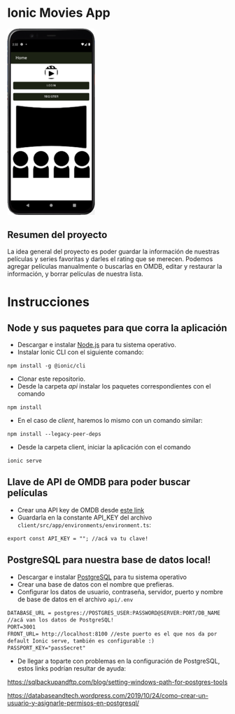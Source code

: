 Ionic Movies App
==========
<img src="doc/pic1.png" alt="emulated-android" width="200"/>

Resumen del proyecto
------------
La idea general del proyecto es poder guardar la información de nuestras películas y series favoritas y darles el rating que se merecen.
Podemos agregar películas manualmente o buscarlas en OMDB, editar y restaurar la información, y borrar películas de nuestra lista.

Instrucciones
==========
Node y sus paquetes para que corra la aplicación
------------

* Descargar e instalar [Node.js](https://nodejs.org/es/download/) para tu sistema operativo.
* Instalar Ionic CLI con el siguiente comando: 
```
npm install -g @ionic/cli
```

* Clonar este repositorio.
* Desde la carpeta *api* instalar los paquetes correspondientes con el comando
```
npm install
```
* En el caso de *client*, haremos lo mismo con un comando similar:
```
npm install --legacy-peer-deps
```

* Desde la carpeta client, iniciar la aplicación con el comando
```
ionic serve
```
Llave de API de OMDB para poder buscar películas
------------
* Crear una API key de OMDB desde [este link](http://omdbapi.com/apikey.aspx)
* Guardarla en la constante API_KEY del archivo `client/src/app/environments/environment.ts`:

```
export const API_KEY = ""; //acá va tu clave!
```
PostgreSQL para nuestra base de datos local!
------------
* Descargar e instalar [PostgreSQL](https://www.postgresql.org/) para tu sistema operativo 
* Crear una base de datos con el nombre que prefieras.
* Configurar los datos de usuario, contraseña, servidor, puerto y nombre de base de datos en el archivo `api/.env`
```
DATABASE_URL = postgres://POSTGRES_USER:PASSWORD@SERVER:PORT/DB_NAME //acá van los datos de PostgreSQL!
PORT=3001
FRONT_URL= http://localhost:8100 //este puerto es el que nos da por default Ionic serve, también es configurable :)
PASSPORT_KEY="passSecret"
```

* De llegar a toparte con problemas en la configuración de PostgreSQL, estos links podrían resultar de ayuda:

https://sqlbackupandftp.com/blog/setting-windows-path-for-postgres-tools

https://databaseandtech.wordpress.com/2019/10/24/como-crear-un-usuario-y-asignarle-permisos-en-postgresql/


